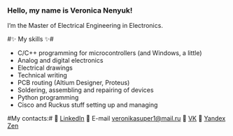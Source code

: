 ### Hello, my name is Veronica Nenyuk!
<!--**VeronicaBionicle/VeronicaBionicle** is a ✨ _special_ ✨ repository because its `README.md` (this file) appears on your GitHub profile.-->
I’m the Master of Electrical Engineering in Electronics.

#✨ My skills ✨#
+ C/C++ programming for microcontrollers (and Windows, a little)
+ Analog and digital electronics
+ Electrical drawings
+ Technical writing
+ PCB routing (Altium Designer, Proteus)
+ Soldering, assembling and repairing of devices
+ Python programming
+ Cisco and Ruckus stuff setting up and managing  

[1]: https://www.linkedin.com/in/veronica-nenyuk "LinkedIn"
[2]: https://vk.com/snipers.are.girls/ "VK"
#My contacts:#
💬 [LinkedIn][1]
💬 E-mail <veronikasuper1@mail.ru>
💬 [VK][2]
💬 [Yandex Zen](https://zen.yandex.ru/id/5b7d38ee5be4fd00a9578b3f/)

